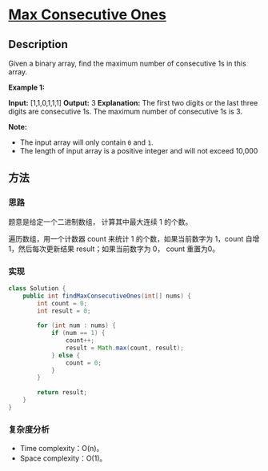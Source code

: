 # [Max Consecutive Ones][title]

## Description

Given a binary array, find the maximum number of consecutive 1s in this array.

**Example 1:**

**Input:** [1,1,0,1,1,1]
**Output:** 3
**Explanation:** The first two digits or the last three digits are consecutive 1s.
    The maximum number of consecutive 1s is 3.

**Note:**

*   The input array will only contain `0` and `1`.
*   The length of input array is a positive integer and will not exceed 10,000


## 方法

### 思路

题意是给定一个二进制数组， 计算其中最大连续 1 的个数。

遍历数组，用一个计数器 count 来统计 1 的个数，如果当前数字为 1，count 自增 1，然后每次更新结果 result；如果当前数字为 0， count 重置为0。

### 实现
```java
class Solution {
    public int findMaxConsecutiveOnes(int[] nums) {
        int count = 0;
        int result = 0;
        
        for (int num : nums) {
            if (num == 1) {
                count++;
                result = Math.max(count, result);
            } else {
                count = 0;
            }
        }
        
        return result;
    }
}
```

### 复杂度分析

- Time complexity：O(n)。
- Space complexity：O(1)。



[title]: https://leetcode.com/problems/max-consecutive-ones/description/